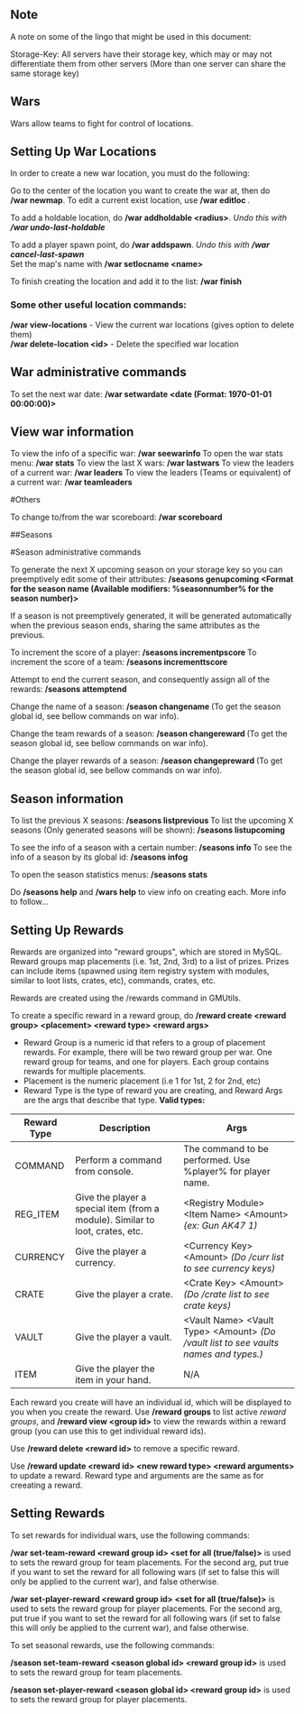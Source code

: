 ## Note

A note on some of the lingo that might be used in this document:

Storage-Key: All servers have their storage key, which may or may not differentiate them from other servers (More than one server can share the same storage key)

## Wars
  
Wars allow teams to fight for control of locations.  

## Setting Up War Locations  
  
In order to create a new war location, you must do the following:  
  
Go to the center of the location you want to create the war at, then do  
**/war newmap**.
To edit a current exist location, use **/war editloc <locid>**.
  
To add a holdable location, do **/war addholdable <radius\>**. *Undo this with **/war undo-last-holdable***  
  
To add a player spawn point, do **/war addspawn**. *Undo this with **/war cancel-last-spawn***  
Set the map's name with **/war setlocname <name\>**  
  
To finish creating the location and add it to the list: **/war finish**
  
### Some other useful location commands:  
  
**/war view-locations** - View the current war locations (gives option to delete them)  
**/war delete-location <id\>** - Delete the specified war location  

## War administrative commands

To set the next war date: **/war setwardate <date (Format: 1970-01-01 00:00:00)>**

## View war information

To view the info of a specific war: **/war seewarinfo <warID>**
To open the war stats menu: **/war stats**
To view the last X wars: **/war lastwars <X>**
To view the leaders of a current war: **/war leaders**
To view the leaders (Teams or equivalent) of a current war: **/war teamleaders**

#Others

To change to/from the war scoreboard: **/war scoreboard**

##Seasons

#Season administrative commands

To generate the next X upcoming season on your storage key so you can preemptively edit some of their attributes: **/seasons genupcoming <X> <Default team reward group> <Default player reward group> <Format for the season name (Available modifiers: %seasonnumber% for the season number)>**

If a season is not preemptively generated, it will be generated automatically when the previous season ends, sharing the same attributes as the previous.

To increment the score of a player: **/seasons incrementpscore <player> <Score>**
To increment the score of a team: **/seasons incrementtscore <team> <score>**

Attempt to end the current season, and consequently assign all of the rewards: **/seasons attemptend**

Change the name of a season: **/season changename <globalid> <new season name>** (To get the season global id, see bellow commands on war info).

Change the team rewards of a season: **/season changereward <globalid> <reward group>** (To get the season global id, see bellow commands on war info).

Change the player rewards of a season: **/season changepreward <globalid> <reward group>**(To get the season global id, see bellow commands on war info).

## Season information

To list the previous X seasons: **/seasons listprevious <X>**
To list the upcoming X seasons (Only generated seasons will be shown): **/seasons listupcoming <X>**

To see the info of a season with a certain number: **/seasons info <season number>**
To see the info of a season by its global id: **/seasons infog <globalid>**

To open the season statistics menus: **/seasons stats**

Do **/seasons help** and **/wars help** to view info on creating each. More info to follow...  

## Setting Up Rewards 
  
Rewards are organized into "reward groups", which are stored in MySQL. Reward groups map placements (i.e. 1st, 2nd, 3rd) to a list of prizes. Prizes can include items (spawned using item registry system with modules, similar to loot lists, crates, etc), commands, crates, etc.  
  
Rewards are created using the /rewards command in GMUtils.  

To create a specific reward in a reward group, do 
**/reward create \<reward group> \<placement> \<reward type> \<reward args>**

 - Reward Group is a numeric id that refers to a group of placement rewards. For example, there will be two reward group per war. One reward group for teams, and one for players. Each group contains rewards for multiple placements.
 - Placement is the numeric placement (i.e 1 for 1st, 2 for 2nd, etc)
 - Reward Type is the type of reward you are creating, and Reward Args are the args that describe that type. **Valid types:**
 
|Reward Type | Description | Args  |
|--|--|--|
| COMMAND| Perform a command from console. | The command to be performed. Use %player% for player name. |
| REG_ITEM| Give the player a special item (from a module). Similar to loot, crates, etc.  | \<Registry Module> \<Item Name> \<Amount> *(ex: Gun AK47 1)*|
| CURRENCY| Give the player a currency. | \<Currency Key> \<Amount> *(Do /curr list to see currency keys)*|
| CRATE| Give the player a crate. | \<Crate Key> \<Amount> *(Do /crate list to see crate keys)*|
| VAULT| Give the player a vault. | \<Vault Name> \<Vault Type> \<Amount> *(Do /vault list to see vaults names and types.)*|
| ITEM| Give the player the item in your hand. | N/A |


Each reward you create will have an individual id, which will be displayed to you when you create the reward. Use **/reward groups** to list active *reward groups*, and **/reward view \<group id>** to view the rewards within a reward group (you can use this to get individual reward ids).

Use **/reward delete \<reward id>** to remove a specific reward.

Use **/reward update \<reward id> \<new reward type> \<reward arguments>** to update a reward. Reward type and arguments are the same as for creeating a reward.

## Setting Rewards

To set rewards for individual wars, use the following commands:
  
**/war set-team-reward \<reward group id> <set for all (true/false)>** is used to sets the reward group for team placements.  For the second arg, put true if you want to set the reward for all following wars (if set to false this will only be applied to the current war), and false otherwise.

**/war set-player-reward \<reward group id> <set for all (true/false)>** is used to sets the reward group for player placements. For the second arg, put true if you want to set the reward for all following wars (if set to false this will only be applied to the current war), and false otherwise.

To set seasonal rewards, use the following commands:

**/season set-team-reward \<season global id> \<reward group id>** is used to sets the reward group for team placements.  

**/season set-player-reward \<season global id> \<reward group id>** is used to sets the reward group for player placements.

